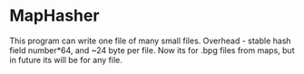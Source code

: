 # MapHasher
This program can write one file of many small files. 
Overhead - stable hash field number*64, and ~24 byte per file. 
Now its for .bpg files from maps, but in future its will be for any file.
